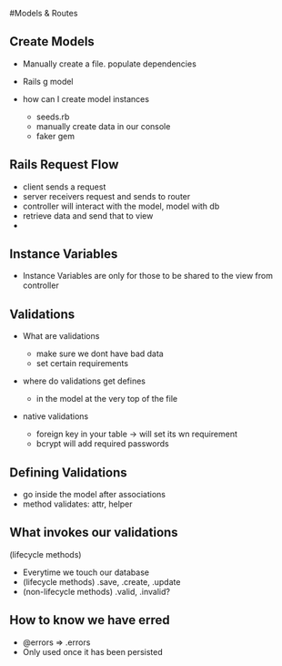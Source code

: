 #Models & Routes 

## Create Models
- Manually create a file. populate dependencies 
- Rails g model 

- how can I create model instances 
  - seeds.rb
  - manually create data in our console 
  - faker gem 

## Rails Request Flow 
  - client sends a request
  - server receivers request and sends to router
  - controller will interact with the model, model with db
  - retrieve data and send that to view
  - 

## Instance Variables 
  - Instance Variables are only for those to be shared to the view from controller 



## Validations 
- What are validations 
  - make sure we dont have bad data
  - set certain requirements

- where do validations get defines
  - in the model at the very top of the file 

- native validations
  - foreign key in your table -> will set its wn requirement 
  - bcrypt will add required passwords 

## Defining Validations
  - go inside the model after associations
  - method validates: attr, helper 

## What invokes our validations
(lifecycle methods)
- Everytime we touch our database
- (lifecycle methods) .save, .create, .update
- (non-lifecycle methods)  .valid, .invalid?

## How to know we have erred
- @errors => .errors
- Only used once it has been persisted 